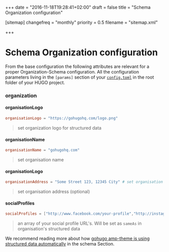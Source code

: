 +++
date = "2016-11-18T19:28:41+02:00"
draft = false
title = "Schema Organization configuration"

[sitemap]
  changefreq = "monthly"
  priority = 0.5
  filename = "sitemap.xml"
  
+++

# Schema Organization configuration

From the base configuration the following attributes are relevant for a proper Organization-Schema configuration. All the configuration parameters living in the `[params]` section of your [`config.toml`](/config/) in the root folder of your HUGO project.

### organization

#### organisationLogo

```toml
organisationLogo = "https://gohugohq.com/logo.png"
```

> set organization logo for structured data

#### organisationName

```toml
organisationName = "gohugohq.com"
```

> set organisation name

#### organisationLogo

```toml
organisationAddress = "Some Street 123, 12345 City" # set organisation address
```

> set organisation address (optional)

#### socialProfiles

```toml
socialProfiles = ["http://www.facebook.com/your-profile","http://instagram.com/yourProfile","http://www.linkedin.com/in/yourprofile","http://plus.google.com/your_profile"]
```

> an array of your social profile URL's. Will be set as `sameAs` in organisation's structured data

We recommend reading more about how [gohugo amp-theme is using structured data automatically](/schema/) in the schema Section.